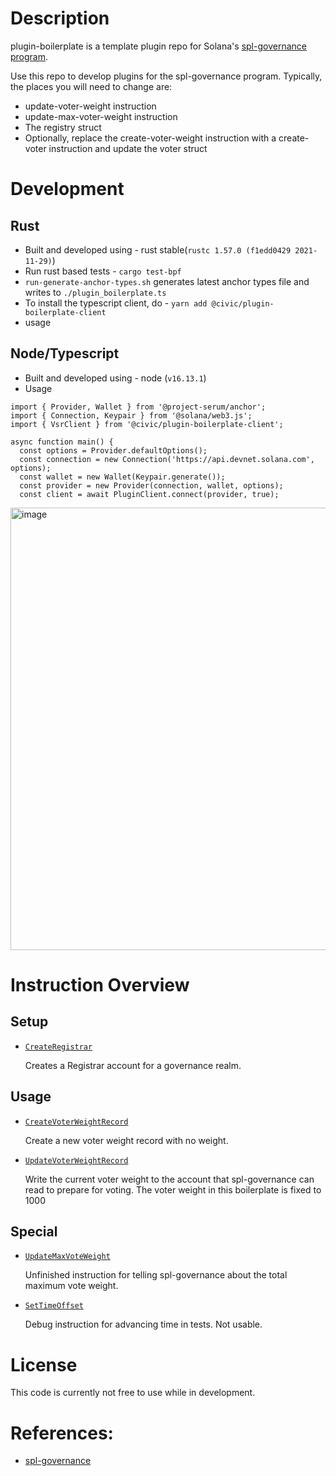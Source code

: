 # Description

plugin-boilerplate is a template plugin repo for Solana's
[spl-governance program](https://github.com/solana-labs/solana-program-library/tree/master/governance).

Use this repo to develop plugins for the spl-governance program. Typically, the places you will need to change are:
- update-voter-weight instruction
- update-max-voter-weight instruction
- The registry struct
- Optionally, replace the create-voter-weight instruction with a create-voter instruction and update the voter struct 

# Development

## Rust
* Built and developed using - rust stable(`rustc 1.57.0 (f1edd0429 2021-11-29)`)
* Run rust based tests - `cargo test-bpf`
* `run-generate-anchor-types.sh` generates latest anchor types file and writes to `./plugin_boilerplate.ts`
* To install the typescript client, do - `yarn add @civic/plugin-boilerplate-client`
* usage

## Node/Typescript
* Built and developed using - node (`v16.13.1`)
* Usage
```
import { Provider, Wallet } from '@project-serum/anchor';
import { Connection, Keypair } from '@solana/web3.js';
import { VsrClient } from '@civic/plugin-boilerplate-client';

async function main() {
  const options = Provider.defaultOptions();
  const connection = new Connection('https://api.devnet.solana.com', options);
  const wallet = new Wallet(Keypair.generate());
  const provider = new Provider(connection, wallet, options);
  const client = await PluginClient.connect(provider, true);
```

<img width="708" alt="image" src="https://user-images.githubusercontent.com/89031858/148725266-29459e80-623e-45c4-952d-5d9d1f0f15bc.png">

# Instruction Overview

## Setup

- [`CreateRegistrar`](programs/plugin-boilerplate/src/instructions/create_registrar.rs)

  Creates a Registrar account for a governance realm.

## Usage

- [`CreateVoterWeightRecord`](programs/plugin-boilerplate/src/instructions/create_voter_weight_record)

  Create a new voter weight record with no weight.

- [`UpdateVoterWeightRecord`](programs/plugin-boilerplate/src/instructions/update_voter_weight_record.rs)

  Write the current voter weight to the account that spl-governance can read to
  prepare for voting. The voter weight in this boilerplate is fixed to 1000

## Special

- [`UpdateMaxVoteWeight`](programs/plugin-boilerplate/src/instructions/update_max_vote_weight.rs)

  Unfinished instruction for telling spl-governance about the total maximum vote weight.

- [`SetTimeOffset`](programs/plugin-boilerplate/src/instructions/set_time_offset.rs)

  Debug instruction for advancing time in tests. Not usable.


# License

This code is currently not free to use while in development.


# References:
* [spl-governance](https://github.com/solana-labs/solana-program-library/tree/master/governance)
